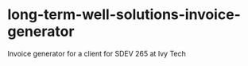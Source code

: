 # long-term-well-solutions-invoice-generator
Invoice generator for a client for SDEV 265 at Ivy Tech
